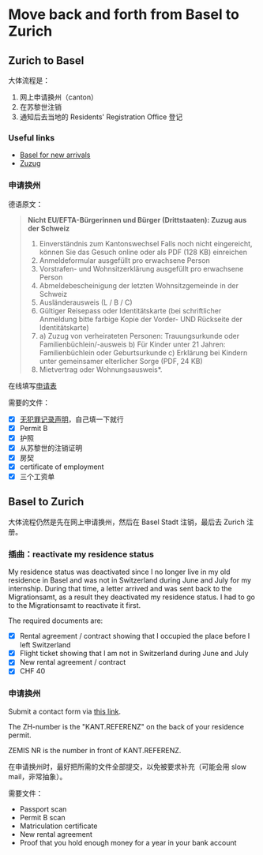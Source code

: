 # Move back and forth from Basel to Zurich

## Zurich to Basel

大体流程是：

1. 网上申请换州（canton）
2. 在苏黎世注销
3. 通知后去当地的 Residents' Registration Office 登记

### Useful links

- [Basel for new arrivals](https://www.bdm.bs.ch/Wohnen/basel-for-new-arrivals.html)
- [Zuzug](https://www.bdm.bs.ch/Wohnen/zuzug.html)

### 申请换州

德语原文：

> **Nicht EU/EFTA-Bürgerinnen und Bürger (Drittstaaten): Zuzug aus der Schweiz**
>
> 1. Einverständnis zum Kantonswechsel
>    Falls noch nicht eingereicht, können Sie das Gesuch online oder als PDF (128 KB) einreichen
> 2. Anmeldeformular ausgefüllt pro erwachsene Person
> 3. Vorstrafen- und Wohnsitzerklärung ausgefüllt pro erwachsene Person
> 4. Abmeldebescheinigung der letzten Wohnsitzgemeinde in der Schweiz
> 5. Ausländerausweis (L / B / C)
> 6. Gültiger Reisepass oder Identitätskarte
>    (bei schriftlicher Anmeldung bitte farbige Kopie der Vorder- UND Rückseite der Identitätskarte)
> 7. a) Zuzug von verheirateten Personen: Trauungsurkunde oder Familienbüchlein/-ausweis
>    b) Für Kinder unter 21 Jahren: Familienbüchlein oder Geburtsurkunde
>    c) Erklärung bei Kindern unter gemeinsamer elterlicher Sorge (PDF, 24 KB)
> 8. Mietvertrag oder Wohnungsausweis*.

在线填写[申请表](https://formulare.bs.ch/bdm/kantonswechsel-fuer-drittstaatangehoerige?type=initialize&ekonto=optional)

需要的文件：

- [x] [无犯罪记录声明](https://formulare.bs.ch/bdm/kantonswechsel-fuer-drittstaatangehoerige?type=initialize&ekonto=optional)，自己填一下就行
- [x] Permit B
- [x] 护照
- [x] 从苏黎世的注销证明
- [x] 房契
- [x] certificate of employment
- [x] 三个工资单

## Basel to Zurich

大体流程仍然是先在网上申请换州，然后在 Basel Stadt 注销，最后去 Zurich 注册。

### 插曲：reactivate my residence status

My residence status was deactivated since I no longer live in my old residence in Basel and was not in Switzerland during June and July for my internship. During that time, a letter arrived and was sent back to the Migrationsamt, as a result they deactivated my residence status. I had to go to the Migrationsamt to reactivate it first.

The required documents are:

- [x] Rental agreement / contract showing that I occupied the place before I left Switzerland
- [x] Flight ticket showing that I am not in Switzerland during June and July
- [x] New rental agreement / contract
- [x] CHF 40

### 申请换州

Submit a contact form via [this link](https://www.zh.ch/de/migration-integration/kontaktformularmigrationsamt.html).

The ZH-number is the "KANT.REFERENZ" on the back of your residence permit.

ZEMIS NR is the number in front of KANT.REFERENZ.

在申请换州时，最好把所需的文件全部提交，以免被要求补充（可能会用 slow mail，非常抽象）。

需要文件：

- Passport scan
- Permit B scan
- Matriculation certificate
- New rental agreement
- Proof that you hold enough money for a year in your bank account
